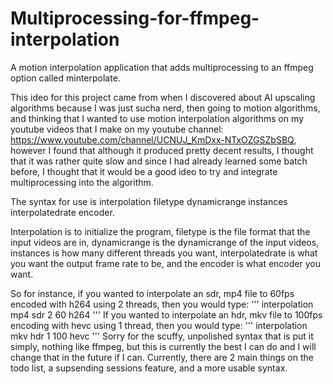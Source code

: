 # Multiprocessing-for-ffmpeg-interpolation
A motion interpolation application that adds multiprocessing to an ffmpeg option called minterpolate.

This ideo for this project came from when I discovered about AI upscaling algorithms because I was just sucha nerd, then going to motion algorithms, and thinking that I wanted to use motion interpolation algorithms on my youtube videos that I make on my youtube channel: https://www.youtube.com/channel/UCNUJ_KmDxx-NTxOZGSZbSBQ, however I found that although it produced pretty decent results, I thought that it was rather quite slow and since I had already learned some batch before, I thought that it would be a good ideo to try and integrate multiprocessing into the algorithm.

The syntax for use is interpolation filetype dynamicrange instances interpolatedrate encoder.

Interpolation is to initialize the program, filetype is the file format that the input videos are in, dynamicrange is the dynamicrange of the input videos, instances is how many different threads you want, interpolatedrate is what you want the output frame rate to be, and the encoder is what encoder you want.

So for instance, if you wanted to interpolate an sdr, mp4 file to 60fps encoded with h264 using 2 threads, then you would type: 
'''
interpolation mp4 sdr 2 60 h264
'''
If you wanted to interpolate an hdr, mkv file to 100fps encoding with hevc using 1 thread, then you would type:
'''
interpolation mkv hdr 1 100 hevc
'''
Sorry for the scuffy, unpolished syntax that is put it simply, nothing like ffmpeg, but this is currently the best I can do and I will change that in the future if I can. Currently, there are 2 main things on the todo list, a supsending sessions feature, and a more usable syntax.
